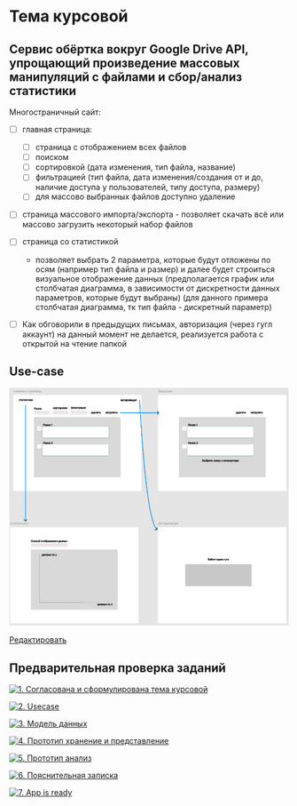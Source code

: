 # Тема курсовой
## Сервис обёртка вокруг Google Drive API, упрощающий произведение массовых манипуляций с файлами и сбор/анализ статистики

Многостраничный сайт:

- [ ] главная страница:
  - [ ] страница с отображением всех файлов
  - [ ] поиском
  - [ ] сортировкой (дата изменения, тип файла, название)
  - [ ] фильтрацией (тип файла, дата изменения/создания от и до, наличие доступа у пользователей, типу доступа, размеру)
  - [ ] для массово выбранных файлов доступно удаление

- [ ] страница массового импорта/экспорта - позволяет скачать всё или массово загрузить некоторый набор файлов

- [ ] страница со статистикой
  - позволяет выбрать 2 параметра, которые будут отложены по осям (например тип файла и размер) и далее будет строиться визуальное отображение данных (предполагается график или столбчатая диаграмма, в зависимости от дискретности данных параметров, которые будут выбраны) (для данного примера столбчатая диаграмма, тк тип файла - дискретный параметр)

- [ ] Как обговорили в предыдущих письмах, авторизация (через гугл аккаунт) на данный момент не делается, реализуется работа с открытой на чтение папкой

## Use-case

![Use-case](ui_mockup.jpg)

[Редактировать](https://www.figma.com/design/244ALclVkmHAnxmEke1yF1/Figma-basics?node-id=1669-162202&t=RmTQcVl8X5wwRf3z-1)

## Предварительная проверка заданий

<a href=" ./../../../actions/workflows/1_helloworld.yml" >![1. Согласована и сформулирована тема курсовой]( ./../../actions/workflows/1_helloworld.yml/badge.svg)</a>

<a href=" ./../../../actions/workflows/2_usecase.yml" >![2. Usecase]( ./../../actions/workflows/2_usecase.yml/badge.svg)</a>

<a href=" ./../../../actions/workflows/3_data_model.yml" >![3. Модель данных]( ./../../actions/workflows/3_data_model.yml/badge.svg)</a>

<a href=" ./../../../actions/workflows/4_prototype_store_and_view.yml" >![4. Прототип хранение и представление]( ./../../actions/workflows/4_prototype_store_and_view.yml/badge.svg)</a>

<a href=" ./../../../actions/workflows/5_prototype_analysis.yml" >![5. Прототип анализ]( ./../../actions/workflows/5_prototype_analysis.yml/badge.svg)</a> 

<a href=" ./../../../actions/workflows/6_report.yml" >![6. Пояснительная записка]( ./../../actions/workflows/6_report.yml/badge.svg)</a>

<a href=" ./../../../actions/workflows/7_app_is_ready.yml" >![7. App is ready]( ./../../actions/workflows/7_app_is_ready.yml/badge.svg)</a>
